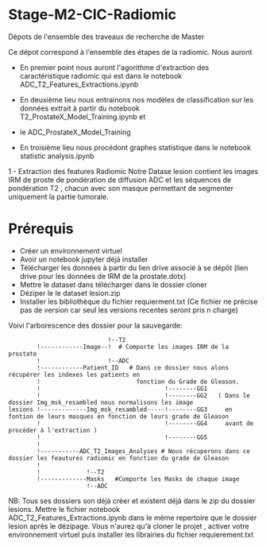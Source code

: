 # Stage-M2-CIC-Radiomic
Dépots de l'ensemble des traveaux de recherche de Master

Ce dépot correspond à l'ensemble des étapes de la radiomic. Nous auront

+ En premier point nous auront l'agorithme d'extraction des caractéristique radiomic qui est dans le notebook ADC_T2_Features_Extractions.ipynb

+ En deuxième lieu nous entrainons nos modèles de classification sur les données extrait à partir du notebook T2_ProstateX_Model_Training.ipynb et 
+ le ADC_ProstateX_Model_Training

+ En troisième lieu nous procédont graphes statistique dans le notebook statistic analysis.ipynb

1 - Extraction des features Radiomic
Notre Datase lesion contient les images IRM de proste de pondération de diffusion ADC et les séquences de pondération T2 , chacun avec son masque 
permettant de segmenter uniquement la partie tumorale.

# Prérequis
* Créer un environnement virtuel
* Avoir un notebook jupyter déjà installer
* Télécharger les données à partir du lien drive associé à se dépôt (lien drive pour les données de IRM de la prostate.dotx)
* Mettre le dataset dans télécharger dans le dossier cloner
* Déziper le le dataset lesion.zip
* Installer les bibliothèque du fichier requierment.txt (Ce fichier ne précise pas de version car seul les versions recentes seront pris n charge)

Voivi l'arborescence des dossier pour la sauvegarde:

                                !--T2
            !------------Image--!  # Comporte les images IRM de la prostate                
            !                   !--ADC
            !------------Patient_ID   # Dans ce dossier nous alons récupérer les indexes les patients en 
            !                           fonction du Grade de Gleason.
            !                                   !--------GG1
            !                                   !--------GG2   ( Dans le dossier Img_msk_resambled nous normalisons les image
    lesions !-------------Img_msk_resambled-----!--------GG3     en fontion de leurs masques en fonction de leurs grade de Gleason 
            !                                   !--------GG4     avant de procéder à l'extraction ) 
            !                                   !--------GG5
            !
            !-----------ADC_T2_Images_Analyses # Nous récuperons dans ce dossier les feautures radiomic en fonction du grade de Gleason
            !
            !             !--T2
            !-------------Masks   #Comporte les Masks de chaque image
                          !--ADC
                          
            
NB: Tous ses dossiers son déjà créer et existent déjà dans le zip du dossier lesions. Mettre le fichier notebook         
    ADC_T2_Features_Extractions.ipynb dans le même repertoire que le dossier lesion après le dézipage. 
    Vous n'aurez qu'à cloner le projet , activer votre environnement virtuel puis installer les librairies du fichier requierement.txt
